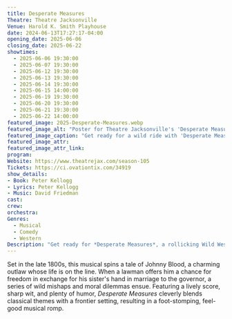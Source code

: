 ```yaml
---
title: Desperate Measures
Theatre: Theatre Jacksonville
Venue: Harold K. Smith Playhouse
date: 2024-06-13T17:27:17-04:00
opening_date: 2025-06-06
closing_date: 2025-06-22
showtimes:
  - 2025-06-06 19:30:00
  - 2025-06-07 19:30:00
  - 2025-06-12 19:30:00
  - 2025-06-13 19:30:00
  - 2025-06-14 19:30:00
  - 2025-06-15 14:00:00
  - 2025-06-19 19:30:00
  - 2025-06-20 19:30:00
  - 2025-06-21 19:30:00
  - 2025-06-22 14:00:00
featured_image: 2025-Desperate-Measures.webp
featured_image_alt: "Poster for Theatre Jacksonville's 'Desperate Measures' showing a Western-style two-story building illustration, with the play's title in large, ornate red letters in the foreground. The play runs from June 6-22, 2025."
featured_image_caption: "Get ready for a wild ride with 'Desperate Measures' at Theatre Jacksonville! This witty musical adaptation, full of twists and turns, runs from June 6-22, 2025."
featured_image_attr: 
featured_image_attr_link: 
program:
Website: https://www.theatrejax.com/season-105
Tickets: https://ci.ovationtix.com/34919
show_details: 
- Book: Peter Kellogg
- Lyrics: Peter Kellogg
- Music: David Friedman
cast:
crew:
orchestra:
Genres:
  - Musical
  - Comedy
  - Western
Description: "Get ready for *Desperate Measures*, a rollicking Wild West musical inspired by Shakespeare's 'Measure for Measure.'"
---
```

Set in the late 1800s, this musical spins a tale of Johnny Blood, a charming outlaw whose life is on the line. When a lawman offers him a chance for freedom in exchange for his sister's hand in marriage to the governor, a series of wild mishaps and moral dilemmas ensue. Featuring a lively score, sharp wit, and plenty of humor, *Desperate Measures* cleverly blends classical themes with a frontier setting, resulting in a foot-stomping, feel-good musical romp.